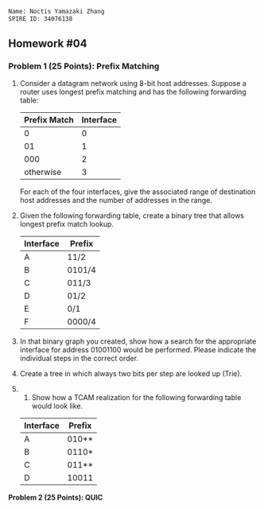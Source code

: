```bash
Name: Noctis Yamazaki Zhang
SPIRE ID: 34076138
```

## Homework #04

### **Problem 1 (25 Points): Prefix Matching**

1. Consider a datagram network using 8-bit host addresses. Suppose a router uses longest prefix matching and has the following forwarding table:

   

   | **Prefix Match** | **Interface** |
   | ---------------- | ------------- |
   | 0                | 0             |
   | 01               | 1             |
   | 000              | 2             |
   | otherwise        | 3             |


   For each of the four interfaces, give the associated range of destination host addresses and the number of addresses in the range.

2. Given the following forwarding table, create a binary tree that allows longest prefix match lookup.

   

   | **Interface** | **Prefix** |
   | ------------- | ---------- |
   | A             | 11/2       |
   | B             | 0101/4     |
   | C             | 011/3      |
   | D             | 01/2       |
   | E             | 0/1        |
   | F             | 0000/4     |

3. In that binary graph you created, show how a search for the appropriate interface for address 01001100 would be performed. Please indicate the individual steps in the correct order.

4. Create a tree in which always two bits per step are looked up (Trie).

5. 1. Show how a TCAM realization for the following forwarding table would look like.

      

   | **Interface** | **Prefix** |
   | ------------- | ---------- |
   | A             | 010**      |
   | B             | 0110*      |
   | C             | 011**      |
   | D             | 10011      |

**Problem 2 (25 Points): QUIC**